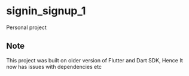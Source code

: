 # signin_signup_1
 Personal project

## Note

This project was built on older version of Flutter and Dart SDK, Hence It now has issues with dependencies etc